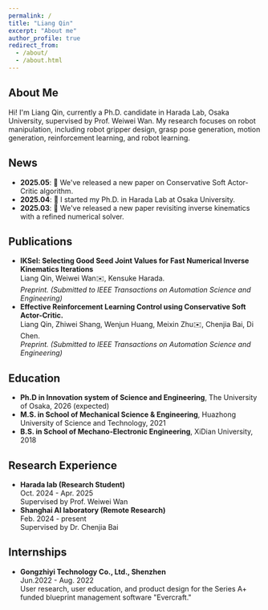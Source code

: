 ```yaml
---
permalink: /
title: "Liang Qin"
excerpt: "About me"
author_profile: true
redirect_from: 
  - /about/
  - /about.html
---
```


<!-- <div id="about-me"> -->
<h2>About Me</h2>

<p>Hi! I'm Liang Qin, currently a Ph.D. candidate in Harada Lab, Osaka University, supervised by Prof. Weiwei Wan. My research focuses on robot manipulation, including robot gripper design, grasp pose generation, motion generation, reinforcement learning, and robot learning.</p>
<!-- </div> -->

<!-- <div id="news"> -->
<h2>News</h2>
<ul>
  <li><strong>2025.05</strong>: 📝 We've released a new paper on Conservative Soft Actor-Critic algorithm.</li>
  <li><strong>2025.04</strong>: 📌 I started my Ph.D. in Harada Lab at Osaka University.</li>
  <li><strong>2025.03</strong>: 📝 We've released a new paper revisiting inverse kinematics with a refined numerical solver.</li>
</ul>
<!-- </div> -->

<div id="publications">
<h2>Publications</h2>
<ul>
  <li><strong>IKSel: Selecting Good Seed Joint Values for Fast Numerical Inverse Kinematics Iterations</strong><br>Liang Qin, Weiwei Wan✉️, Kensuke Harada.<br><em>Preprint. (Submitted to IEEE Transactions on Automation Science and Engineering)</em></li>
  <li><strong>Effective Reinforcement Learning Control using Conservative Soft Actor-Critic.</strong><br>Liang Qin, Zhiwei Shang, Wenjun Huang, Meixin Zhu✉️, Chenjia Bai, Di Chen.<br><em>Preprint. (Submitted to IEEE Transactions on Automation Science and Engineering)</em></li>
</ul>
</div>

<div id="education">
<h2>Education</h2>
<ul>
  <li><strong>Ph.D in Innovation system of Science and Engineering</strong>, The University of Osaka, 2026 (expected)</li>
  <li><strong>M.S. in School of Mechanical Science & Engineering</strong>, Huazhong University of Science and Technology, 2021</li>
  <li><strong>B.S. in School of Mechano-Electronic Engineering</strong>, XiDian University, 2018</li>
</ul>
</div>

<div id="research-experience">
<h2>Research Experience</h2>
<ul>
  <li><strong>Harada lab (Research Student)</strong><br>Oct. 2024 - Apr. 2025<br>Supervised by Prof. Weiwei Wan</li>
  <li><strong>Shanghai AI laboratory (Remote Research)</strong><br>Feb. 2024 - present<br>Supervised by Dr. Chenjia Bai</li>
</ul>
</div>

<div id="internships">
<h2>Internships</h2>
<ul>
  <li><strong>Gongzhiyi Technology Co., Ltd., Shenzhen</strong><br>Jun.2022 - Aug. 2022<br>User research, user education, and product design for the Series A+ funded blueprint management software "Evercraft."</li>
</ul>
</div>

<!-- <div id="recent-publications">
<h2>Recent Publications</h2>

{% if site.author.googlescholar %}
  <div class="publications-section">
    You can also find my articles on <a href="{{site.author.googlescholar}}">my Google Scholar profile</a>.
  </div>
{% endif %}

{% include base_path %}

{% for post in site.publications reversed %}
  {% include archive-single.html %}
{% endfor %}
</div> -->

<!-- <div id="talks-and-presentations">
<h2>Talks and Presentations</h2>

{% for post in site.talks reversed %}
  {% include archive-single-talk.html %}
{% endfor %}
</div> -->

<!-- <div id="teaching">
<h2>Teaching</h2>

{% for post in site.teaching reversed %}
  {% include archive-single.html %}
{% endfor %}
</div> -->

<!-- <div id="portfolio">
<h2>Portfolio</h2>

{% for post in site.portfolio %}
  {% include archive-single.html type="grid" %}
{% endfor %}
</div> -->
